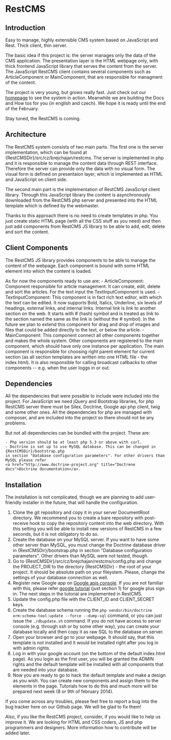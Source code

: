 RestCMS
==================

Introduction
------------------

Easy to manage, highly extensible CMS system based on JavaScript and Rest. Thick client, thin server.

The basic idea if this project is: the server manages only the data of the CMS application.
The presentation layer is the HTML webpage only, with thick frontend JavaScript library that
serves the content from the server. The JavaScript RestCMS client contains several components
such as ArticleComponent or MainComponent, that are responsible for managment of the content.

The project is very young, but grows really fast. Just check out our 
<a href="http://restcms.brejchajan.cz">homepage</a> to see the system in action. Meanwhile we are
building the Docs and How tos for you (in english and czech). We hope it is ready until 
the end of the February.

Stay tuned, the RestCMS is coming.

Architecture
------------------
The RestCMS system consists of two main parts. The first one is the server implementation, 
which can be found at {RestCMSDir}/src/cz/brejchajan/restcms. The server is implemented in 
php and it is responsible to manage the content data through REST interface. Therefore
the server can provide only the data with no visual form. The visual form is defined on
presentaion layer, which is implemented as HTML and JavaScript on client side.

The second main part is the implementation of RestCMS JavaScript client library. Through
this JavaScript library the content is asynchronously downloaded from the RestCMS php server
and presented into the HTML template which is defined by the webmaster.

Thanks to this approach there is no need to create templates in php. You just create 
static HTML page (with all the CSS stuff as you need) and then just add components from
RestCMS JS library to be able to add, edit, delete and sort the content.

Client Components
-----------------
The RestCMS JS library provides components to be able to manage the content of the webpage.
Each component is bound with some HTML element into which the content is loaded.

As for now the components ready to use are:
	- ArticleComponent: 	Component responsible for article management. It can create, edit,
							delete and sort the articles. For the text input the TextInputComponent
							is used.
	- TextInputComponent: This component is in fact rich text editor, with which the text
							can be edited. It now supports Bold, Italics, Underline, six
							levels of headings, external links, and internal links. Internal
							link is link to another section on the web. It starts with # (hash)
							symbol and is treated as link to the section named the same as 
							the link is (without the # symbol).
							In the future we plan to extend this component for drag and drop
							of images and files that could be added directly to the text, or
							below the article.
	- MainComponent: 		This component connect all other components together and makes 
							the whole system. Other components are registered to the main component,
							which should have only one instance per application. The main component
							is responsible for choosing right parent element for current 
							section (as all section templates are written into one HTML file -
							the index.html). It is also responsible for calling broadcast
							callbacks to other components -- e.g. when the user loggs in
							or out.
							
Dependencies
------------------
All the dependencies that were possible to include were included into the project. For JavaScript
we need jQuery and Bootstrap libraries, for php RestCMS server there must be Silex, Doctrine,
Google api php client, twig and some other ones. All the dependencies for php are managed with 
composer, and are included into the project so there should not be any problems.

But not all dependencies can be bundled with the project. These are:
	
	- Php version should be at least php 5.3 or above with curl.
	- Doctrine is set up to use MySQL database. This can be changed in {RestCMSDir}/bootstrap.php
	in section "Database configuration parameters". For other drivers than MySQL please refer
 	<a href="http://www.doctrine-project.org" title="Doctrene docs">Doctrine documentation</a>.
 	
Installation
------------------
The installation is not complicated, though we are planning to add user-friendly installer in
the future, that will handle the configuration.

1) Clone the git repository and copy it in your server DocumentRoot directory. We recommend you
to create a bare repository with post-receive hook to copy the repository content into the web
directory. With this setting you will be able to install new versions of RestCMS in a few seconds,
but it is not obligatory to do so.
2) Create the database on your MySQL server. If you want to have some other server than MySQL,
you must change the Doctrine database driver in {RestCMSDir}/bootstrap.php in section "Database
configuration parameters". Other drivers than MySQL were not tested, though.
3) Go to {RestCMSDir}/src/cz/brejchajan/restcms/config.php and change the PROJECT_DIR 
to the directory {RestCMSDir} - the root of your project. It should be absolute path on your
fileystem. Please, change the settings of your database connection as well.
4) Register new Google app on <a href="https://code.google.com/apis/console">Google apis console</a>.
If you are not familiar with this, please refer <a href="https://developers.google.com/+/quickstart/javascript">
google tutorial</a> (just section 1) for google plus sign in. The next steps in the tutorial
are implemented in RestCMS.
5) Update the config.php file with the CLIENT_ID and CLIENT_SECRET keys.
6) Create the database schema running the ```php vendor/bin/doctrine orm:schema-tool:update --force --dump-sql```
command, or you can just issue the ```./dbupdate.sh``` command. If you do not have access to 
server console (e.g. through ssh or by some other way), you can create your database locally
and then copy it as raw SQL to the database on server.
7) Open your browser and go to your webpage. It should say, that this template is not installed
and it would be installed right after you log in with admin rights.
8) Log in with your google account (on the bottom of the default index.html page). As you login
as the first user, you will be granted the ADMIN rights and the default template will be installed
with all components that are needed into your database.
9) Now you are ready to go to hack the default template and make a design as you wish. You can
create new components and assign them to the elements in the page. Tutorials how to do this and
much more will be prepared next week (8 or 9th of february 2014).

If you come across any troubles, please feel free to report a bug into the bug tracker here on our
Github page. We will be glad to fix them!

Also, if you like the RestCMS project, consider, if you would like to help us improve it. We are
looking for HTML and CSS coders, JS and php programmers and designers. More information how to contribute
will be added later.




							


